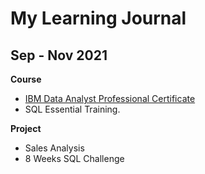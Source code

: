 # My Learning Journal
## Sep - Nov 2021
**Course**
- [IBM Data Analyst Professional Certificate](https://github.com/Augustisme/IBM-Data-Analyst-Professional)
- SQL Essential Training.

**Project**
- Sales Analysis 
- 8 Weeks SQL Challenge
